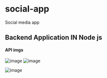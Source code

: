 # social-app
Social media app

## Backend Application IN Node js

#### API imgs
![image](https://github.com/DeeptiDaisy/social-app/assets/109961309/857aeea7-5977-438b-9b2b-363fa947fafc)
![image](https://github.com/DeeptiDaisy/social-app/assets/109961309/be9fa048-943f-4673-9091-d1d5b4615f3d)


![image](https://github.com/DeeptiDaisy/social-app/assets/109961309/75677616-caf8-4a55-be39-4df1bf095bd6)




